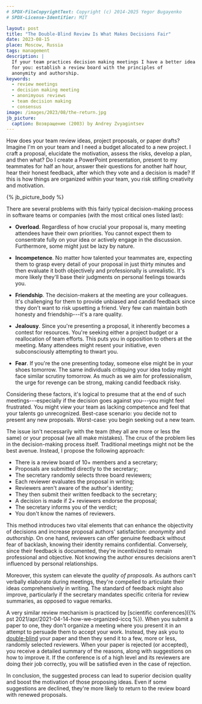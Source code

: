 ```yaml
---
# SPDX-FileCopyrightText: Copyright (c) 2014-2025 Yegor Bugayenko
# SPDX-License-Identifier: MIT

layout: post
title: "The Double-Blind Review Is What Makes Decisions Fair"
date: 2023-08-15
place: Moscow, Russia
tags: management
description: |
  If your team practices decision making meetings I have a better idea
  for you: establish a review board with the principles of
  anonymity and authorship.
keywords:
  - review meetings
  - decision making meeting
  - anonimyous reviews
  - team decision making
  - consensus
image: /images/2023/08/the-return.jpg
jb_picture:
  caption: Возвращение (2003) by Andrey Zvyagintsev
---
```


How does your team review ideas, project proposals, or paper drafts?
Imagine I'm on your team and I need a budget allocated to a new project.
I craft a proposal, elucidate the motivation, assess the risks, develop a plan,
and then what? Do I create a PowerPoint presentation, present to my teammates
for half an hour, answer their questions for another half hour, hear their honest
feedback, after which they vote and a decision is made? If this is how
things are organized within your team, you risk stifling creativity and motivation.

<!--more-->

{% jb_picture_body %}

There are several problems with this fairly typical decision-making process
in software teams or companies (with the most critical ones listed last):

  * **Overload**.
  Regardless of how crucial your proposal is, many meeting attendees have their own priorities.
  You cannot expect them to consentrate fully on your idea or actively engage
  in the discussion. Furthermore, some might just be lazy by nature.

  * **Incompetence**.
  No matter how talented your teammates are, expecting them to grasp
  every detail of your proposal in just thirty minutes and then evaluate
  it both objectively and professionally is unrealistic. It's more likely
  they'll base their judgments on personal feelings towards you.

  * **Friendship**.
  The decision-makers at the meeting are your colleagues. It's challenging
  for them to provide unbiased and candid feedback since they don't want
  to risk upsetting a friend. Very few can maintain both
  honesty and friendship---it's a rare quality.

  * **Jealousy**.
  Since you're presenting a proposal, it inherently becomes a contest for resources.
  You're seeking either a project budget or a reallocation of team efforts.
  This puts you in opposition to others at the meeting. Many attendees might
  resent your initiative, even subconsciously attempting to thwart you.

  * **Fear**.
  If you're the one presenting today, someone else might be in your
  shoes tomorrow. The same individuals critiquing your idea today
  might face similar scrutiny tomorrow. As much as we aim for professionalism,
  the urge for revenge can be strong, making candid feedback risky.

Considering these factors, it's logical to presume that at the end of such
meetings---especially if the decision goes against you---you might feel frustrated.
You might view your team as lacking competence and feel that your talents
go unrecognized. Best-case scenario: you decide not to present any new proposals.
Worst-case: you begin seeking out a new team.

The issue isn't necessarily with the team (they all are more or less the same)
or your proposal (we all make mistakes). The crux of the problem lies in the
decision-making process itself. Traditional meetings might not be the best avenue.
Instead, I propose the following approach:

  * There is a review board of 10+ members and a secretary;
  * Proposals are submitted directly to the secretary;
  * The secretary randomly selects three board reviewers;
  * Each reviewer evaluates the proposal in writing;
  * Reviewers aren't aware of the author's identity;
  * They then submit their written feedback to the secretary;
  * A decision is made if 2+ reviewers endorse the proposal;
  * The secretary informs you of the verdict;
  * You don't know the names of reviewers.

This method introduces two vital elements that can enhance the objectivity
of decisions and increase proposal authors' satisfaction: _anonymity_ and _authorship_.
On one hand, reviewers can offer genuine feedback without fear of backlash,
knowing their identity remains confidential. Conversely, since their feedback
is documented, they're incentivized to remain professional and objective.
Not knowing the author ensures decisions aren't influenced by personal relationships.

Moreover, this system can elevate the _quality of proposals_. As authors
can't verbally elaborate during meetings, they're compelled to articulate
their ideas comprehensively in writing. The standard of feedback might
also improve, particularly if the secretary mandates specific criteria
for review summaries, as opposed to vague remarks.

A very similar review mechanism is practiced by [scientific conferences]({% pst 2021/apr/2021-04-14-how-we-organized-iccq %}).
When you submit a paper to one, they don't organize a meeting where you present it in an attempt
to persuade them to accept your work. Instead, they ask you to
[double-blind](https://www.journals.elsevier.com/social-science-and-medicine/policies/double-blind-peer-review-guidelines)
your paper and then they send it to a few, more or less, randomly selected reviewers.
When your paper is rejected (or accepted), you receive a detailed summary of the reasons,
along with suggestions on how to improve it. If the conference is of a high level
and its reviewers are doing their job correctly, you will be
satisfied even in the case of rejection.

In conclusion, the suggested process can lead to superior decision
quality and boost the motivation of those proposing ideas. Even if some suggestions
are declined, they're more likely to return to the review board with renewed proposals.
